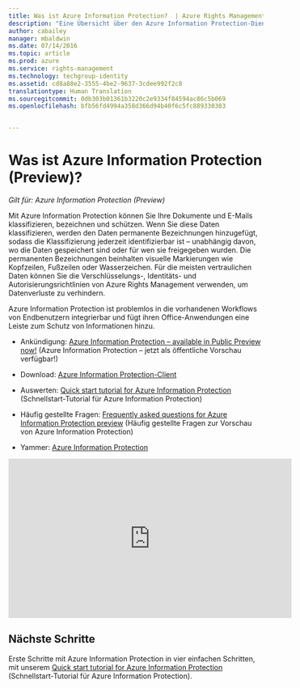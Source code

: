 ```yaml
---
title: Was ist Azure Information Protection?  | Azure Rights Management
description: "Eine Übersicht über den Azure Information Protection-Dienst, der jetzt als Vorschau verfügbar ist"
author: cabailey
manager: mbaldwin
ms.date: 07/14/2016
ms.topic: article
ms.prod: azure
ms.service: rights-management
ms.technology: techgroup-identity
ms.assetid: cd8a88e2-3555-4be2-9637-3cdee992f2c8
translationtype: Human Translation
ms.sourcegitcommit: 0db303b01361b3220c2e9334f84594ac86c5b069
ms.openlocfilehash: bfb56fd4994a358d366d94b40f6c5fc889330303


---
```


# Was ist Azure Information Protection (Preview)?

*Gilt für: Azure Information Protection (Preview)*

Mit Azure Information Protection können Sie Ihre Dokumente und E-Mails klassifizieren, bezeichnen und schützen. Wenn Sie diese Daten klassifizieren, werden den Daten permanente Bezeichnungen hinzugefügt, sodass die Klassifizierung jederzeit identifizierbar ist – unabhängig davon, wo die Daten gespeichert sind oder für wen sie freigegeben wurden. Die permanenten Bezeichnungen beinhalten visuelle Markierungen wie Kopfzeilen, Fußzeilen oder Wasserzeichen. Für die meisten vertraulichen Daten können Sie die Verschlüsselungs-, Identitäts- und Autorisierungsrichtlinien von Azure Rights Management verwenden, um Datenverluste zu verhindern. 

Azure Information Protection ist problemlos in die vorhandenen Workflows von Endbenutzern integrierbar und fügt ihren Office-Anwendungen eine Leiste zum Schutz von Informationen hinzu. 

- Ankündigung: [Azure Information Protection – available in Public Preview now!](https://blogs.technet.microsoft.com/enterprisemobility/2016/07/12/azure-information-protection-public-preview-available-now/) (Azure Information Protection – jetzt als öffentliche Vorschau verfügbar!)

- Download: [Azure Information Protection-Client](https://www.microsoft.com/en-us/download/details.aspx?id=53018)

- Auswerten: [Quick start tutorial for Azure Information Protection](infoprotect-quick-start-tutorial.md) (Schnellstart-Tutorial für Azure Information Protection) 

- Häufig gestellte Fragen: [Frequently asked questions for Azure Information Protection preview](faq.md) (Häufig gestellte Fragen zur Vorschau von Azure Information Protection)

- Yammer: [Azure Information Protection](https://www.yammer.com/askipteam/#/threads/inGroup?type=in_group&feedId=8652489&view=all)


<iframe width="560" height="315" src="https://www.youtube.com/embed/N9Ip0m6d3G0" frameborder="0" allowfullscreen></iframe>

## Nächste Schritte

Erste Schritte mit Azure Information Protection in vier einfachen Schritten, mit unserem [Quick start tutorial for Azure Information Protection](infoprotect-quick-start-tutorial.md) (Schnellstart-Tutorial für Azure Information Protection).


<!--HONumber=Jul16_HO3-->


